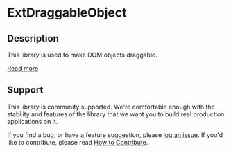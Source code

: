 ExtDraggableObject
==================

## Description

This library is used to make DOM objects draggable.

[Read more][more]

## Support

This library is community supported. We're comfortable enough with the stability and features of
the library that we want you to build real production applications on it.

If you find a bug, or have a feature suggestion, please [log an issue][issues]. If you'd like to
contribute, please read [How to Contribute][contrib].

[issues]: https://github.com/googlemaps/v3-utility-library/issues
[contrib]: https://github.com/googlemaps/v3-utility-library/blob/master/archive/ExtDraggableObject/CONTRIB.md
[more]: http://htmlpreview.github.io/?https://github.com/googlemaps/v3-utility-library/tree/master/ExtDraggableObject